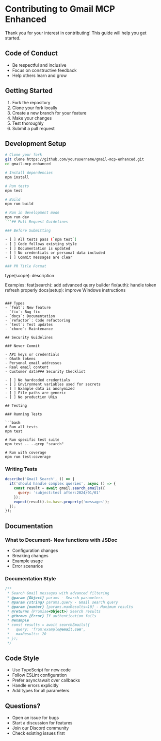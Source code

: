 # Contributing to Gmail MCP Enhanced

Thank you for your interest in contributing! This guide will help you get started.

## Code of Conduct

- Be respectful and inclusive
- Focus on constructive feedback
- Help others learn and grow

## Getting Started

1. Fork the repository
2. Clone your fork locally
3. Create a new branch for your feature
4. Make your changes
5. Test thoroughly
6. Submit a pull request

## Development Setup

```bash
# Clone your fork
git clone https://github.com/yourusername/gmail-mcp-enhanced.git
cd gmail-mcp-enhanced

# Install dependencies
npm install

# Run tests
npm test

# Build
npm run build

# Run in development mode
npm run dev
```## Pull Request Guidelines

### Before Submitting

- [ ] All tests pass (`npm test`)
- [ ] Code follows existing style
- [ ] Documentation is updated
- [ ] No credentials or personal data included
- [ ] Commit messages are clear

### PR Title Format

```
type(scope): description

Examples:
feat(search): add advanced query builder
fix(auth): handle token refresh properly
docs(setup): improve Windows instructions
```

### Types
- `feat`: New feature
- `fix`: Bug fix
- `docs`: Documentation
- `refactor`: Code refactoring
- `test`: Test updates
- `chore`: Maintenance

## Security Guidelines

### Never Commit

- API keys or credentials
- OAuth tokens
- Personal email addresses
- Real email content
- Customer data### Security Checklist

- [ ] No hardcoded credentials
- [ ] Environment variables used for secrets
- [ ] Example data is anonymized
- [ ] File paths are generic
- [ ] No production URLs

## Testing

### Running Tests

```bash
# Run all tests
npm test

# Run specific test suite
npm test -- --grep "search"

# Run with coverage
npm run test:coverage
```

### Writing Tests

```javascript
describe('Gmail Search', () => {
  it('should handle complex queries', async () => {
    const result = await gmail.search_emails({
      query: 'subject:test after:2024/01/01'
    });
    expect(result).to.have.property('messages');
  });
});
```

## Documentation

### What to Document- New functions with JSDoc
- Configuration changes
- Breaking changes
- Example usage
- Error scenarios

### Documentation Style

```javascript
/**
 * Search Gmail messages with advanced filtering
 * @param {Object} params - Search parameters
 * @param {string} params.query - Gmail search query
 * @param {number} [params.maxResults=10] - Maximum results
 * @returns {Promise<Object>} Search results
 * @throws {Error} If authentication fails
 * @example
 * const results = await searchEmails({
 *   query: 'from:example@email.com',
 *   maxResults: 20
 * });
 */
```

## Code Style

- Use TypeScript for new code
- Follow ESLint configuration
- Prefer async/await over callbacks
- Handle errors explicitly
- Add types for all parameters

## Questions?

- Open an issue for bugs
- Start a discussion for features
- Join our Discord community
- Check existing issues first